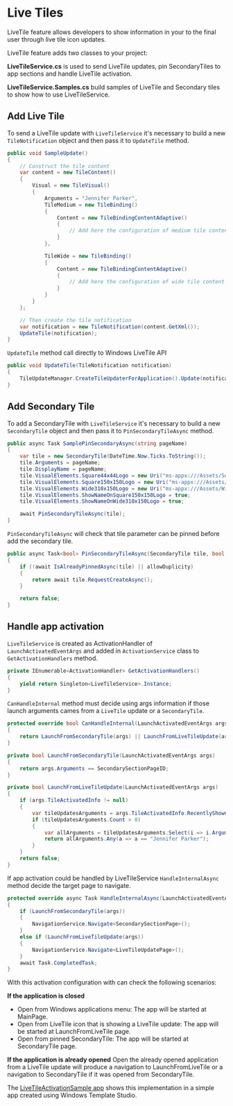 # Live Tiles
LiveTile feature allows developers to show information in your to the final user through live tile icon updates.

LiveTile feature adds two classes to your project:

**LiveTileService.cs** is used to send LiveTile updates, pin SecondaryTiles to app sections and handle LiveTile activation.

**LiveTileService.Samples.cs** build samples of LiveTile and Secondary tiles to show how to use LiveTileService.

## Add Live Tile
To send a LiveTile update with `LiveTileService` it's necessary to build a new `TileNotification` object and then pass it to `UpdateTile` method.

```csharp
public void SampleUpdate()
{
    // Construct the tile content
    var content = new TileContent()
    {
        Visual = new TileVisual()
        {
            Arguments = "Jennifer Parker",
            TileMedium = new TileBinding()
            {
                Content = new TileBindingContentAdaptive()
                {
                    // Add here the configuration of medium tile content
                }
            },

            TileWide = new TileBinding()
            {
                Content = new TileBindingContentAdaptive()
                {
                    // Add here the configuration of wide tile content
                }
            }
        }
    };

    // Then create the tile notification
    var notification = new TileNotification(content.GetXml());
    UpdateTile(notification);
}
```

`UpdateTile` method call directly to Windows LiveTile API
```csharp
public void UpdateTile(TileNotification notification)
{
    TileUpdateManager.CreateTileUpdaterForApplication().Update(notification);
}
```

## Add Secondary Tile
To add a SecondaryTile with `LiveTileService` it's necessary to build a new `SecondaryTile` object and then pass it to `PinSecondaryTileAsync` method.
```csharp
public async Task SamplePinSecondaryAsync(string pageName)
{
    var tile = new SecondaryTile(DateTime.Now.Ticks.ToString());
    tile.Arguments = pageName;
    tile.DisplayName = pageName;
    tile.VisualElements.Square44x44Logo = new Uri("ms-appx:///Assets/Square44x44Logo.scale-200.png");
    tile.VisualElements.Square150x150Logo = new Uri("ms-appx:///Assets/Square150x150Logo.scale-200.png");
    tile.VisualElements.Wide310x150Logo = new Uri("ms-appx:///Assets/Wide310x150Logo.scale-200.png");
    tile.VisualElements.ShowNameOnSquare150x150Logo = true;
    tile.VisualElements.ShowNameOnWide310x150Logo = true;

    await PinSecondaryTileAsync(tile);
}
```
`PinSecondaryTileAsync` will check that tile parameter can be pinned before add the secondary tile.
```csharp
public async Task<bool> PinSecondaryTileAsync(SecondaryTile tile, bool allowDuplicity = false)
{
    if (!await IsAlreadyPinnedAsync(tile) || allowDuplicity)
    {
        return await tile.RequestCreateAsync();
    }

    return false;
}
```

## Handle app activation
`LiveTileService` is created as ActivationHandler of `LaunchActivatedEventArgs` and added in `ActivationService` class to `GetActivationHandlers` method.
```csharp
private IEnumerable<ActivationHandler> GetActivationHandlers()
{
    yield return Singleton<LiveTileService>.Instance;
}
```

`CanHandleInternal` method must decide using args information if those launch arguments cames from a `LiveTile` update or a `SecondaryTile`.
```csharp
protected override bool CanHandleInternal(LaunchActivatedEventArgs args)
{
    return LaunchFromSecondaryTile(args) || LaunchFromLiveTileUpdate(args);
}

private bool LaunchFromSecondaryTile(LaunchActivatedEventArgs args)
{
    return args.Arguments == SecondarySectionPageID;
}

private bool LaunchFromLiveTileUpdate(LaunchActivatedEventArgs args)
{
    if (args.TileActivatedInfo != null)
    {
        var tileUpdatesArguments = args.TileActivatedInfo.RecentlyShownNotifications;
        if (tileUpdatesArguments.Count > 0)
        {
            var allArguments = tileUpdatesArguments.Select(i => i.Arguments).ToArray();
            return allArguments.Any(a => a == "Jennifer Parker");
        }
    }            
    return false;
}
```

If app activation could be handled by LiveTileService `HandleInternalAsync` method decide the target page to navigate.

```csharp
protected override async Task HandleInternalAsync(LaunchActivatedEventArgs args)
{
    if (LaunchFromSecondaryTile(args))
    {
        NavigationService.Navigate<SecondarySectionPage>();
    }
    else if (LaunchFromLiveTileUpdate(args))
    {
        NavigationService.Navigate<LiveTileUpdatePage>();
    }            
    await Task.CompletedTask;
}
```
With this activation configuration with can check the following scenarios:

**If the application is closed**
- Open from Windows applications menu: The app will be started at MainPage.
- Open from LiveTile icon that is showing a LiveTile update: The app will be started at LaunchFromLiveTile page.
- Open from pinned SecondaryTile: The app will be started at SecondaryTile page.

**If the application is already opened**
Open the already opened application from a LiveTile update will produce a navigation to LaunchFromLiveTile or a navigation to SecondaryTile if it was opened from SecondaryTile.

The [LiveTileActivationSample app](../samples/livetile/LiveTileActivationSample/) shows this implementation in a simple app created using Windows Template Studio.

